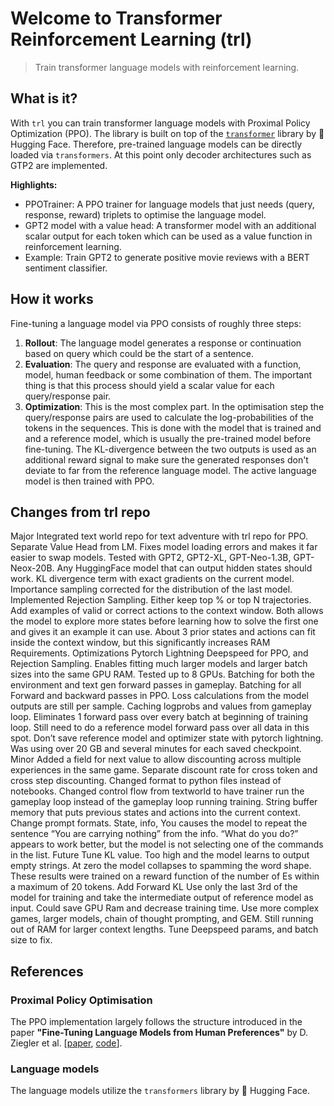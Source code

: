 # Welcome to Transformer Reinforcement Learning (trl)
> Train transformer language models with reinforcement learning.


## What is it?
With `trl` you can train transformer language models with Proximal Policy Optimization (PPO). The library is built on top of the [`transformer`](https://github.com/huggingface/transformers) library by  🤗 Hugging Face. Therefore, pre-trained language models can be directly loaded via `transformers`. At this point only decoder architectures such as GTP2 are implemented.

**Highlights:**
- PPOTrainer: A PPO trainer for language models that just needs (query, response, reward) triplets to optimise the language model.
- GPT2 model with a value head: A transformer model with an additional scalar output for each token which can be used as a value function in reinforcement learning.
- Example: Train GPT2 to generate positive movie reviews with a BERT sentiment classifier.

## How it works
Fine-tuning a language model via PPO consists of roughly three steps:

1. **Rollout**: The language model generates a response or continuation based on query which could be the start of a sentence.
2. **Evaluation**: The query and response are evaluated with a function, model, human feedback or some combination of them. The important thing is that this process should yield a scalar value for each query/response pair.
3. **Optimization**: This is the most complex part. In the optimisation step the query/response pairs are used to calculate the log-probabilities of the tokens in the sequences. This is done with the model that is trained and and a reference model, which is usually the pre-trained model before fine-tuning. The KL-divergence between the two outputs is used as an additional reward signal to make sure the generated responses don't deviate to far from the reference language model. The active language model is then trained with PPO.

## Changes from trl repo
Major
Integrated text world repo for text adventure with trl repo for PPO.
Separate Value Head from LM. Fixes model loading errors and makes it far easier to swap models. Tested with GPT2, GPT2-XL, GPT-Neo-1.3B, GPT-Neox-20B. Any HuggingFace model that can output hidden states should work.
KL divergence term with exact gradients on the current model. Importance sampling corrected for the distribution of the last model.
Implemented Rejection Sampling. Either keep top % or top N trajectories.
Add examples of valid or correct actions to the context window. Both allows the model to explore more states before learning how to solve the first one and gives it an example it can use.
About 3 prior states and actions can fit inside the context window, but this significantly increases RAM Requirements.
Optimizations
Pytorch Lightning Deepspeed for PPO, and Rejection Sampling. Enables fitting much larger models and larger batch sizes into the same GPU RAM. Tested up to 8 GPUs.
Batching for both the environment and text gen forward passes in gameplay. Batching for all Forward and backward passes in PPO. Loss calculations from the model outputs are still per sample.
Caching logprobs and values from gameplay loop. Eliminates 1 forward pass over every batch at beginning of training loop. Still need to do a reference model forward pass over all data in this spot.
Don’t save reference model and optimizer state with pytorch lightning. Was using over 20 GB and several minutes for each saved checkpoint.
Minor
Added a field for next value to allow discounting across multiple experiences in the same game. Separate discount rate for cross token and cross step discounting.
Changed format to python files instead of notebooks.
Changed control flow from textworld to have trainer run the gameplay loop instead of the gameplay loop running training.
String buffer memory that puts previous states and actions into the current context.
Change prompt formats. State, info, You <output action> causes the model to repeat the sentence “You are carrying nothing” from the info. “What do you do?” appears to work better, but the model is not selecting one of the commands in the list.
Future
Tune KL value. Too high and the model learns to output empty strings. At zero the model collapses to spamming the word shape. These results were trained on a reward function of the number of Es within a maximum of 20 tokens.
Add Forward KL
Use only the last 3rd of the model for training and take the intermediate output of reference model as input. Could save GPU Ram and decrease training time.
Use more complex games, larger models, chain of thought prompting, and GEM.
Still running out of RAM for larger context lengths. Tune Deepspeed params, and batch size to fix.

## References

### Proximal Policy Optimisation
The PPO implementation largely follows the structure introduced in the paper **"Fine-Tuning Language Models from Human Preferences"** by D. Ziegler et al. \[[paper](https://arxiv.org/pdf/1909.08593.pdf), [code](https://github.com/openai/lm-human-preferences)].

### Language models
The language models utilize the `transformers` library by 🤗 Hugging Face.
